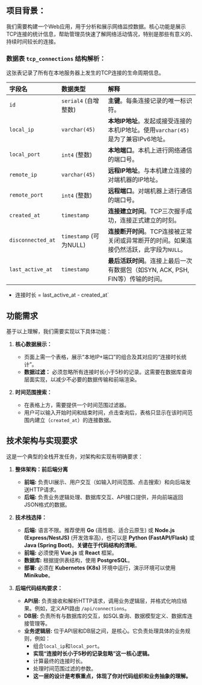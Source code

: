 
## 项目背景：
我们需要构建一个Web应用，用于分析和展示网络监控数据。核心功能是展示TCP连接的统计信息，帮助管理员快速了解网络活动情况，特别是那些有意义的、持续时间较长的连接。

### 数据表 `tcp_connections` 结构解析：

这张表记录了所有在本地服务器上发生的TCP连接的生命周期信息。

| 字段名               | 数据类型                 | 解释                                                    |
| :---------------- | :------------------- | :---------------------------------------------------- |
| `id`              | `serial4` (自增整数)     | **主键**。每条连接记录的唯一标识符。                                  |
| `local_ip`        | `varchar(45)`        | **本地IP地址**。发起或接受连接的本机IP地址。使用`varchar(45)`是为了兼容IPv6地址。 |
| `local_port`      | `int4` (整数)          | **本地端口**。本机上进行网络通信的端口号。                               |
| `remote_ip`       | `varchar(45)`        | **远程IP地址**。与本机建立连接的对端机器的IP地址。                         |
| `remote_port`     | `int4` (整数)          | **远程端口**。对端机器上进行通信的端口号。                               |
| `created_at`      | `timestamp`          | **连接建立时间**。TCP三次握手成功，连接正式建立的时刻。                       |
| `disconnected_at` | `timestamp` (可为NULL) | **连接断开时间**。TCP连接被正常关闭或异常断开的时间。如果连接仍然活跃，此字段为`NULL`。    |
| `last_active_at`  | `timestamp`          | **最后活跃时间**。连接上最后一次有数据包（如SYN, ACK, PSH, FIN等）传输的时间。    |

- 连接时长 = last_active_at - created_at`
## 功能需求

基于以上理解，我们需要实现以下具体功能：

1.  **核心数据展示：**
    - 页面上需一个表格，展示“本地IP+端口”的组合及其对应的“连接时长统计”。
    - **数据过滤：** 必须忽略所有连接时长小于5秒的记录。这需要在数据库查询层面实现，以减少不必要的数据传输和前端渲染。

2.  **时间范围搜索：**
    - 在表格上方，需要提供一个时间范围过滤器。
    - 用户可以输入开始时间和结束时间，点击查询后，表格只显示在该时间范围内建立（`created_at`）的连接数据。

## 技术架构与实现要求

这是一个典型的全栈开发任务，对架构和实现有明确要求：

1.  **整体架构：前后端分离**
    - **前端:** 负责UI展示、用户交互（如输入时间范围、点击搜索）和向后端发送HTTP请求。
    - **后端:** 负责业务逻辑处理、数据库交互、API接口提供，并向前端返回JSON格式的数据。

2.  **技术栈选择：**
    - **后端:** 语言不限。推荐使用 **Go** (高性能、适合云原生) 或 **Node.js (Express/NestJS)** (开发效率高)，也可以是 **Python (FastAPI/Flask)** 或 **Java (Spring Boot)**。**关键在于代码结构的清晰**。
    - **前端:** 必须使用 **Vue.js** 或 **React** 框架。
    - **数据库:** 根据提供表结构，使用 **PostgreSQL**。
    - **部署:** 必须在 **Kubernetes (K8s)** 环境中运行，演示环境可以使用 **Minikube**。

3.  **后端代码结构要求：**
    - **API层:** 负责接收和解析HTTP请求，调用业务逻辑层，并格式化响应结果。例如，定义API路由 `/api/connections`。
    - **DB层:** 负责所有与数据库的交互，如SQL查询、数据模型定义、数据库连接管理等。
    - **业务逻辑层:** 位于API层和DB层之间，是核心。它负责处理具体的业务规则，例如：
        - 组合`local_ip`和`local_port`。
        - **实现“连接时长小于5秒的记录忽略”这一核心逻辑。**
        - 计算最终的连接时长。
        - 处理时间范围过滤的参数。
        - **这一层的设计是考察重点，体现了你对代码组织和业务抽象的理解。**
